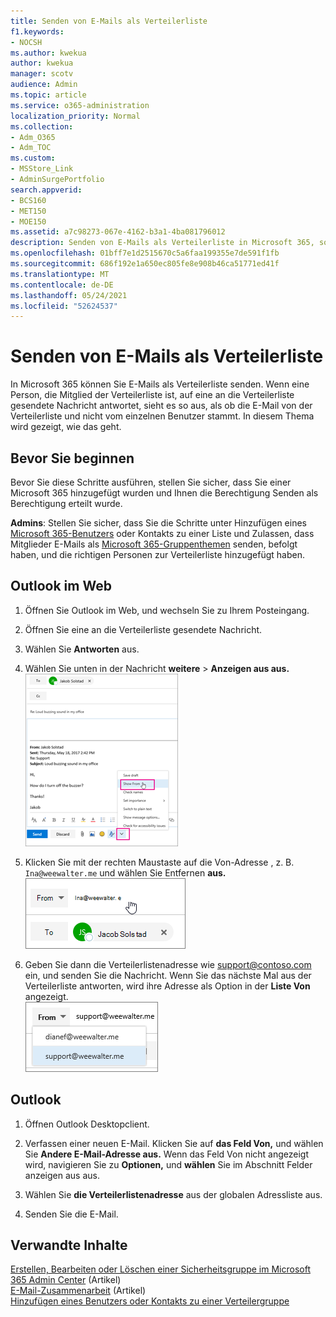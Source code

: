 ```yaml
---
title: Senden von E-Mails als Verteilerliste
f1.keywords:
- NOCSH
ms.author: kwekua
author: kwekua
manager: scotv
audience: Admin
ms.topic: article
ms.service: o365-administration
localization_priority: Normal
ms.collection:
- Adm_O365
- Adm_TOC
ms.custom:
- MSStore_Link
- AdminSurgePortfolio
search.appverid:
- BCS160
- MET150
- MOE150
ms.assetid: a7c98273-067e-4162-b3a1-4ba081796012
description: Senden von E-Mails als Verteilerliste in Microsoft 365, sodass ein Mitglied auf eine Nachricht antwortet, die aus der Verteilerliste zu sein scheint.
ms.openlocfilehash: 01bff7e1d2515670c5a6faa199355e7de591f1fb
ms.sourcegitcommit: 686f192e1a650ec805fe8e908b46ca51771ed41f
ms.translationtype: MT
ms.contentlocale: de-DE
ms.lasthandoff: 05/24/2021
ms.locfileid: "52624537"
---
```

# <a name="send-email-as-a-distribution-list"></a>Senden von E-Mails als Verteilerliste

In Microsoft 365 können Sie E-Mails als Verteilerliste senden. Wenn eine Person, die Mitglied der Verteilerliste ist, auf eine an die Verteilerliste gesendete Nachricht antwortet, sieht es so aus, als ob die E-Mail von der Verteilerliste und nicht vom einzelnen Benutzer stammt. In diesem Thema wird gezeigt, wie das geht.
  
## <a name="before-you-begin"></a>Bevor Sie beginnen

Bevor Sie diese Schritte ausführen, stellen Sie sicher, dass Sie einer Microsoft 365 hinzugefügt wurden und Ihnen die Berechtigung Senden als Berechtigung erteilt wurde.
  
 **Admins**: Stellen Sie sicher, dass Sie die Schritte unter Hinzufügen eines [Microsoft 365-Benutzers](../email/add-user-or-contact-to-distribution-list.md) oder Kontakts zu einer Liste und Zulassen, dass Mitglieder E-Mails als [Microsoft 365-Gruppenthemen](../../solutions/allow-members-to-send-as-or-send-on-behalf-of-group.md#allow-members-to-send-email-as-a-group) senden, befolgt haben, und die richtigen Personen zur Verteilerliste hinzugefügt haben.
  
## <a name="outlook-on-the-web"></a>Outlook im Web

1. Öffnen Sie Outlook im Web, und wechseln Sie zu Ihrem Posteingang. 
    
2. Öffnen Sie eine an die Verteilerliste gesendete Nachricht. 
    
3. Wählen Sie **Antworten** aus. 
    
4. Wählen Sie unten in der Nachricht **weitere** \> **Anzeigen aus aus.**<br/> ![Wählen Sie Mehr aus, und wählen Sie dann Aus anzeigen aus.](../../media/534f13b7-9f15-48ea-8835-ea2ed1863ece.png)
  
5. Klicken Sie mit der rechten Maustaste auf die Von-Adresse , z. B. `Ina@weewalter.me` und wählen Sie Entfernen **aus.**<br/> ![Entfernen des FROM-Alias](../../media/9b8d8e8f-dc46-499c-89bd-0a480603bf1f.png)
  
6. Geben Sie dann die Verteilerlistenadresse wie support@contoso.com ein, und senden Sie die Nachricht. Wenn Sie das nächste Mal aus der Verteilerliste antworten, wird ihre Adresse als Option in der **Liste Von** angezeigt.<br/>![Alias des freigegebenen Postfachs wird angezeigt](../../media/f7632a9a-9cab-446c-9e37-23ef50c5b975.png)

## <a name="outlook"></a>Outlook

1. Öffnen Outlook Desktopclient.

2. Verfassen einer neuen E-Mail. Klicken Sie auf **das Feld Von,** und wählen Sie **Andere E-Mail-Adresse aus.** Wenn das Feld Von nicht angezeigt wird, navigieren Sie zu **Optionen,** und **wählen** Sie im Abschnitt Felder anzeigen aus aus.

3. Wählen Sie **die Verteilerlistenadresse** aus der globalen Adressliste aus.

4. Senden Sie die E-Mail.

## <a name="related-content"></a>Verwandte Inhalte

[Erstellen, Bearbeiten oder Löschen einer Sicherheitsgruppe im Microsoft 365 Admin Center](../email/create-edit-or-delete-a-security-group.md) (Artikel)\
[E-Mail-Zusammenarbeit](../email/email-collaboration.md) (Artikel)\
[Hinzufügen eines Benutzers oder Kontakts zu einer Verteilergruppe](../email/add-user-or-contact-to-distribution-list.md)